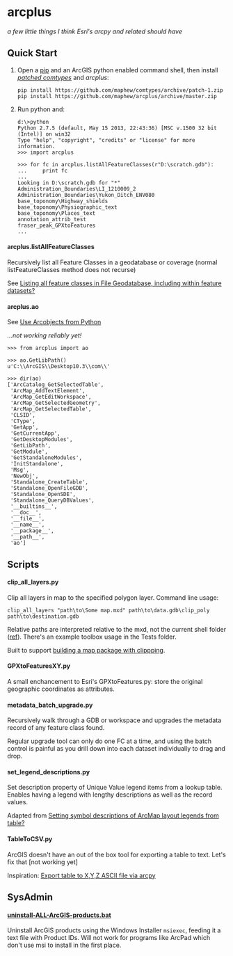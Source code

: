 arcplus
=======
*a few little things I think Esri's arcpy and related should have*


## Quick Start

 1. Open a [pip](https://pip.pypa.io/en/latest/installing.html) and an ArcGIS python enabled command shell, then install *[patched comtypes](https://github.com/enthought/comtypes/pull/75)* and *arcplus*:
	
	    pip install https://github.com/maphew/comtypes/archive/patch-1.zip
	    pip install https://github.com/maphew/arcplus/archive/master.zip

 2. Run python and:

    ``` 
    d:\>python
    Python 2.7.5 (default, May 15 2013, 22:43:36) [MSC v.1500 32 bit (Intel)] on win32
    Type "help", "copyright", "credits" or "license" for more information.
    >>> import arcplus   
    
    >>> for fc in arcplus.listAllFeatureClasses(r"D:\scratch.gdb"):
    ...     print fc
    ...
    Looking in D:\scratch.gdb for "*"
    Administration_Boundaries\LI_1210009_2
    Administration_Boundaries\Yukon_Ditch_ENV080
    base_toponomy\Highway_shields
    base_toponomy\Physiographic_text
    base_toponomy\Places_text
    annotation_attrib_test
    fraser_peak_GPXtoFeatures
    ...
    ```     



#### arcplus.listAllFeatureClasses
Recursively list all Feature Classes in a geodatabase or coverage (normal listFeatureClasses method does not recurse)

See [Listing all feature classes in File Geodatabase, including within feature datasets?](http://gis.stackexchange.com/questions/5893/listing-all-feature-classes-in-file-geodatabase-including-within-feature-datase)

#### arcplus.ao
See [Use Arcobjects from Python](http://gis.stackexchange.com/questions/80/how-do-i-access-arcobjects-from-python/)

*...not working reliably yet!*

    >>> from arcplus import ao
    
    >>> ao.GetLibPath()
    u'C:\\ArcGIS\\Desktop10.3\\com\\'

    >>> dir(ao)
    ['ArcCatalog_GetSelectedTable',
     'ArcMap_AddTextElement',
     'ArcMap_GetEditWorkspace',
     'ArcMap_GetSelectedGeometry',
     'ArcMap_GetSelectedTable',
     'CLSID',
     'CType',
     'GetApp',
     'GetCurrentApp',
     'GetDesktopModules',
     'GetLibPath',
     'GetModule',
     'GetStandaloneModules',
     'InitStandalone',
     'Msg',
     'NewObj',
     'Standalone_CreateTable',
     'Standalone_OpenFileGDB',
     'Standalone_OpenSDE',
     'Standalone_QueryDBValues',
     '__builtins__',
     '__doc__',
     '__file__',
     '__name__',
     '__package__',
     '__path__',
     'ao']




## Scripts

#### clip_all_layers.py

Clip all layers in map to the specified polygon layer. Command line usage:

    clip_all_layers "path\to\Some map.mxd" path\to\data.gdb\clip_poly path\to\destination.gdb

Relative paths are interpreted relative to the mxd, not the current shell folder ([ref](http://gis.stackexchange.com/a/136826/108)).
There's an example toolbox usage in the Tests folder.

Built to support [building a map package with clippping](http://gis.stackexchange.com/questions/132352/arcgis-desktop-map-package-with-clipping).


#### GPXtoFeaturesXY.py

A small enchancement to Esri's GPXtoFeatures.py: store the original geographic coordinates as attributes.

####  metadata_batch_upgrade.py

Recursively walk through a GDB or workspace and upgrades the metadata record of any feature class found.

Regular upgrade tool can only do one FC at a time, and using the batch control is painful as you drill down into each dataset individually to drag and drop.

#### set_legend_descriptions.py
 
Set description property of Unique Value legend items from a lookup table. Enables having a legend with lengthy descriptions as well as the record values.

Adapted from [Setting symbol descriptions of ArcMap layout legends from table?](http://gis.stackexchange.com/questions/102956/setting-symbol-descriptions-of-arcmap-layout-legends-from-table/)


#### TableToCSV.py

ArcGIS doesn't have an out of the box tool for exporting a table to text. Let's fix that
[not working yet]

Inspiration: [Export table to X,Y,Z ASCII file via arcpy](http://gis.stackexchange.com/questions/17933/export-table-to-x-y-z-ascii-file-via-arcpy)



SysAdmin
--------

#### [uninstall-ALL-ArcGIS-products.bat](SysAdmin/uninstall-ALL-ArcGIS-products.md)

Uninstall ArcGIS products using the Windows Installer `msiexec`, feeding it a text file with Product IDs. Will not work for programs like ArcPad which don't use msi to install in the first place.  